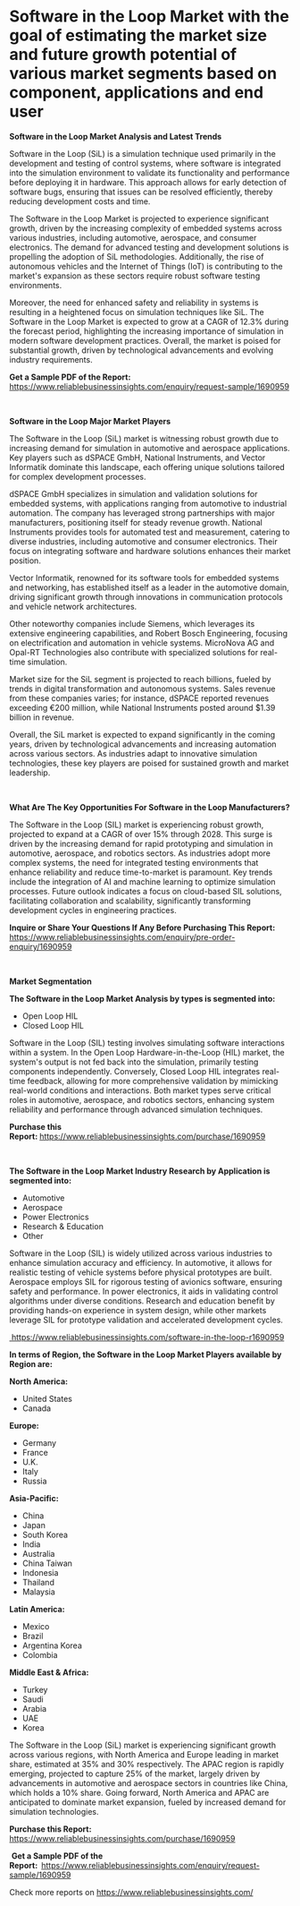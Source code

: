 <p><h1>Software in the Loop Market with the goal of estimating the market size and future growth potential of various market segments based on component, applications and end user</h1></p><p><strong>Software in the Loop Market Analysis and Latest Trends</strong></p>
<p><p>Software in the Loop (SiL) is a simulation technique used primarily in the development and testing of control systems, where software is integrated into the simulation environment to validate its functionality and performance before deploying it in hardware. This approach allows for early detection of software bugs, ensuring that issues can be resolved efficiently, thereby reducing development costs and time.</p><p>The Software in the Loop Market is projected to experience significant growth, driven by the increasing complexity of embedded systems across various industries, including automotive, aerospace, and consumer electronics. The demand for advanced testing and development solutions is propelling the adoption of SiL methodologies. Additionally, the rise of autonomous vehicles and the Internet of Things (IoT) is contributing to the market's expansion as these sectors require robust software testing environments.</p><p>Moreover, the need for enhanced safety and reliability in systems is resulting in a heightened focus on simulation techniques like SiL. The Software in the Loop Market is expected to grow at a CAGR of 12.3% during the forecast period, highlighting the increasing importance of simulation in modern software development practices. Overall, the market is poised for substantial growth, driven by technological advancements and evolving industry requirements.</p></p>
<p><strong>Get a Sample PDF of the Report:&nbsp;</strong> <a href="https://www.reliablebusinessinsights.com/enquiry/request-sample/1690959?utm_campaign=3360&utm_medium=2&utm_source=Github&utm_content=ia&utm_term=10032025&utm_id=software-in-the-loop">https://www.reliablebusinessinsights.com/enquiry/request-sample/1690959</a></p>
<p>&nbsp;</p>
<p><strong>Software in the Loop Major Market Players</strong></p>
<p><p>The Software in the Loop (SiL) market is witnessing robust growth due to increasing demand for simulation in automotive and aerospace applications. Key players such as dSPACE GmbH, National Instruments, and Vector Informatik dominate this landscape, each offering unique solutions tailored for complex development processes.</p><p>dSPACE GmbH specializes in simulation and validation solutions for embedded systems, with applications ranging from automotive to industrial automation. The company has leveraged strong partnerships with major manufacturers, positioning itself for steady revenue growth. National Instruments provides tools for automated test and measurement, catering to diverse industries, including automotive and consumer electronics. Their focus on integrating software and hardware solutions enhances their market position.</p><p>Vector Informatik, renowned for its software tools for embedded systems and networking, has established itself as a leader in the automotive domain, driving significant growth through innovations in communication protocols and vehicle network architectures.</p><p>Other noteworthy companies include Siemens, which leverages its extensive engineering capabilities, and Robert Bosch Engineering, focusing on electrification and automation in vehicle systems. MicroNova AG and Opal-RT Technologies also contribute with specialized solutions for real-time simulation.</p><p>Market size for the SiL segment is projected to reach billions, fueled by trends in digital transformation and autonomous systems. Sales revenue from these companies varies; for instance, dSPACE reported revenues exceeding €200 million, while National Instruments posted around $1.39 billion in revenue.</p><p>Overall, the SiL market is expected to expand significantly in the coming years, driven by technological advancements and increasing automation across various sectors. As industries adapt to innovative simulation technologies, these key players are poised for sustained growth and market leadership.</p></p>
<p>&nbsp;</p>
<p><strong>What Are The Key Opportunities For Software in the Loop Manufacturers?</strong></p>
<p><p>The Software in the Loop (SIL) market is experiencing robust growth, projected to expand at a CAGR of over 15% through 2028. This surge is driven by the increasing demand for rapid prototyping and simulation in automotive, aerospace, and robotics sectors. As industries adopt more complex systems, the need for integrated testing environments that enhance reliability and reduce time-to-market is paramount. Key trends include the integration of AI and machine learning to optimize simulation processes. Future outlook indicates a focus on cloud-based SIL solutions, facilitating collaboration and scalability, significantly transforming development cycles in engineering practices.</p></p>
<p><strong>Inquire or Share Your Questions If Any Before Purchasing This Report:</strong> <a href="https://www.reliablebusinessinsights.com/enquiry/pre-order-enquiry/1690959?utm_campaign=3360&utm_medium=2&utm_source=Github&utm_content=ia&utm_term=10032025&utm_id=software-in-the-loop">https://www.reliablebusinessinsights.com/enquiry/pre-order-enquiry/1690959</a></p>
<p>&nbsp;</p>
<p><strong>Market Segmentation</strong></p>
<p><strong>The Software in the Loop Market Analysis by types is segmented into:</strong></p>
<p><ul><li>Open Loop HIL</li><li>Closed Loop HIL</li></ul></p>
<p><p>Software in the Loop (SIL) testing involves simulating software interactions within a system. In the Open Loop Hardware-in-the-Loop (HIL) market, the system's output is not fed back into the simulation, primarily testing components independently. Conversely, Closed Loop HIL integrates real-time feedback, allowing for more comprehensive validation by mimicking real-world conditions and interactions. Both market types serve critical roles in automotive, aerospace, and robotics sectors, enhancing system reliability and performance through advanced simulation techniques.</p></p>
<p><strong>Purchase this Report:&nbsp;</strong><a href="https://www.reliablebusinessinsights.com/purchase/1690959?utm_campaign=3360&utm_medium=2&utm_source=Github&utm_content=ia&utm_term=10032025&utm_id=software-in-the-loop">https://www.reliablebusinessinsights.com/purchase/1690959</a></p>
<p>&nbsp;</p>
<p><strong>The Software in the Loop Market Industry Research by Application is segmented into:</strong></p>
<p><ul><li>Automotive</li><li>Aerospace</li><li>Power Electronics</li><li>Research & Education</li><li>Other</li></ul></p>
<p><p>Software in the Loop (SIL) is widely utilized across various industries to enhance simulation accuracy and efficiency. In automotive, it allows for realistic testing of vehicle systems before physical prototypes are built. Aerospace employs SIL for rigorous testing of avionics software, ensuring safety and performance. In power electronics, it aids in validating control algorithms under diverse conditions. Research and education benefit by providing hands-on experience in system design, while other markets leverage SIL for prototype validation and accelerated development cycles.</p></p>
<p><a href="https://www.reliablebusinessinsights.com/software-in-the-loop-r1690959?utm_campaign=3360&utm_medium=2&utm_source=Github&utm_content=ia&utm_term=10032025&utm_id=software-in-the-loop">&nbsp;https://www.reliablebusinessinsights.com/software-in-the-loop-r1690959</a></p>
<p><strong>In terms of Region, the Software in the Loop Market Players available by Region are:</strong></p>
<p>
    <p> <strong> North America: </strong>
        <ul>
            <li>United States</li>
            <li>Canada</li>
        </ul>
        </p> 
    <p> <strong> Europe: </strong>
        <ul>
            <li>Germany</li>
            <li>France</li>
            <li>U.K.</li>
            <li>Italy</li>
            <li>Russia</li>
        </ul>
        </p> 
    <p> <strong> Asia-Pacific: </strong>
        <ul>
            <li>China</li>
            <li>Japan</li>
            <li>South Korea</li>
            <li>India</li>
            <li>Australia</li>
            <li>China Taiwan</li>
            <li>Indonesia</li>
            <li>Thailand</li>
            <li>Malaysia</li>
        </ul>
        </p> 
    <p> <strong> Latin America: </strong>
        <ul>
            <li>Mexico</li>
            <li>Brazil</li>
            <li>Argentina Korea</li>
            <li>Colombia</li>
        </ul>
        </p> 
    <p> <strong> Middle East & Africa: </strong>
        <ul>
            <li>Turkey</li>
            <li>Saudi</li>
            <li>Arabia</li>
            <li>UAE</li>
            <li>Korea</li>
        </ul>
    </p>
    </p>
<p><p>The Software in the Loop (SiL) market is experiencing significant growth across various regions, with North America and Europe leading in market share, estimated at 35% and 30% respectively. The APAC region is rapidly emerging, projected to capture 25% of the market, largely driven by advancements in automotive and aerospace sectors in countries like China, which holds a 10% share. Going forward, North America and APAC are anticipated to dominate market expansion, fueled by increased demand for simulation technologies.</p></p>
<p><strong>Purchase this Report: </strong><a href="https://www.reliablebusinessinsights.com/purchase/1690959?utm_campaign=3360&utm_medium=2&utm_source=Github&utm_content=ia&utm_term=10032025&utm_id=software-in-the-loop">https://www.reliablebusinessinsights.com/purchase/1690959</a></p>
<p>&nbsp;<strong>Get a Sample PDF of the Report:&nbsp;&nbsp;</strong><a href="https://www.reliablebusinessinsights.com/enquiry/request-sample/1690959?utm_campaign=3360&utm_medium=2&utm_source=Github&utm_content=ia&utm_term=10032025&utm_id=software-in-the-loop">https://www.reliablebusinessinsights.com/enquiry/request-sample/1690959</a></p>
<p><strong></strong></p>
<p>Check more reports on <a href="https://www.reliablebusinessinsights.com/?utm_campaign=3360&utm_medium=2&utm_source=Github&utm_content=ia&utm_term=10032025&utm_id=software-in-the-loop">https://www.reliablebusinessinsights.com/</a></p>